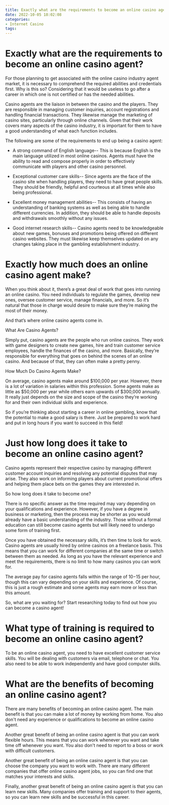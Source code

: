 ```yaml
---
title: Exactly what are the requirements to become an online casino agent
date: 2022-10-05 18:02:08
categories:
- Internet Casino
tags:
---
```



#  Exactly what are the requirements to become an online casino agent?

For those planning to get associated with the online casino industry agent market, it is necessary to comprehend the required abilities and credentials first. Why is this so? Considering that it would be useless to go after a career in which one is not certified or has the needed abilities.

Casino agents are the liaison in between the casino and the players. They are responsible in managing customer inquiries, account registrations and handling financial transactions. They likewise manage the marketing of casino sites, particularly through online channels. Given that their work covers many aspects of the casino industry, it is important for them to have a good understanding of what each function includes.

The following are some of the requirements to end up being a casino agent:

* A strong command of English language-- This is because English is the main language utilized in most online casinos. Agents must have the ability to read and compose properly in order to effectively communicate with players and other casino personnel.

* Exceptional customer care skills-- Since agents are the face of the casino site when handling players, they need to have great people skills. They should be friendly, helpful and courteous at all times while also being professional.

* Excellent money management abilities-- This consists of having an understanding of banking systems as well as being able to handle different currencies. In addition, they should be able to handle deposits and withdrawals smoothly without any issues.

* Good internet research skills-- Casino agents need to be knowledgeable about new games, bonuses and promotions being offered on different casino websites. They must likewise keep themselves updated on any changes taking place in the gambling establishment industry.

#  Exactly how much does an online casino agent make?

When you think about it, there’s a great deal of work that goes into running an online casino. You need individuals to regulate the games, develop new ones, oversee customer service, manage financials, and more. So it’s natural that those in charge would desire to make sure they’re making the most of their money.

And that’s where online casino agents come in.

What Are Casino Agents?

Simply put, casino agents are the people who run online casinos. They work with game designers to create new games, hire and train customer service employees, handle the finances of the casino, and more. Basically, they’re responsible for everything that goes on behind the scenes of an online casino. And because of that, they can often make a pretty penny.

How Much Do Casino Agents Make?

On average, casino agents make around $100,000 per year. However, there is a lot of variation in salaries within this profession. Some agents make as little as $50,000 per year while others earn upwards of $300,000 annually. It really just depends on the size and scope of the casino they’re working for and their own individual skills and experience.

So if you’re thinking about starting a career in online gambling, know that the potential to make a good salary is there. Just be prepared to work hard and put in long hours if you want to succeed in this field!

#  Just how long does it take to become an online casino agent?

Casino agents represent their respective casino by managing different customer account inquiries and resolving any potential disputes that may arise. They also work on informing players about current promotional offers and helping them place bets on the games they are interested in.

So how long does it take to become one?

There is no specific answer as the time required may vary depending on your qualifications and experience. However, if you have a degree in business or marketing, then the process may be shorter as you would already have a basic understanding of the industry. Those without a formal education can still become casino agents but will likely need to undergo some form of training first.

Once you have obtained the necessary skills, it’s then time to look for work. Casino agents are usually hired by online casinos on a freelance basis. This means that you can work for different companies at the same time or switch between them as needed. As long as you have the relevant experience and meet the requirements, there is no limit to how many casinos you can work for.

The average pay for casino agents falls within the range of $10-$15 per hour, though this can vary depending on your skills and experience. Of course, this is just a rough estimate and some agents may earn more or less than this amount.

So, what are you waiting for? Start researching today to find out how you can become a casino agent!

#  What type of training is required to become an online casino agent?

To be an online casino agent, you need to have excellent customer service skills. You will be dealing with customers via email, telephone or chat. You also need to be able to work independently and have good computer skills.

#  What are the benefits of becoming an online casino agent?

There are many benefits of becoming an online casino agent. The main benefit is that you can make a lot of money by working from home. You also don't need any experience or qualifications to become an online casino agent.

Another great benefit of being an online casino agent is that you can work flexible hours. This means that you can work whenever you want and take time off whenever you want. You also don't need to report to a boss or work with difficult customers.

Another great benefit of being an online casino agent is that you can choose the company you want to work with. There are many different companies that offer online casino agent jobs, so you can find one that matches your interests and skills.

Finally, another great benefit of being an online casino agent is that you can learn new skills. Many companies offer training and support to their agents, so you can learn new skills and be successful in this career.